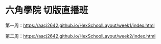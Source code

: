 # 六角學院 切版直播班

第一周：https://aacj2642.github.io/HexSchoolLayout/week1/index.html

第二周：https://aacj2642.github.io/HexSchoolLayout/week2/index.html
